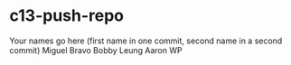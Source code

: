 # c13-push-repo

Your names go here (first name in one commit, second name in a second commit)
Miguel Bravo
Bobby Leung
Aaron WP
